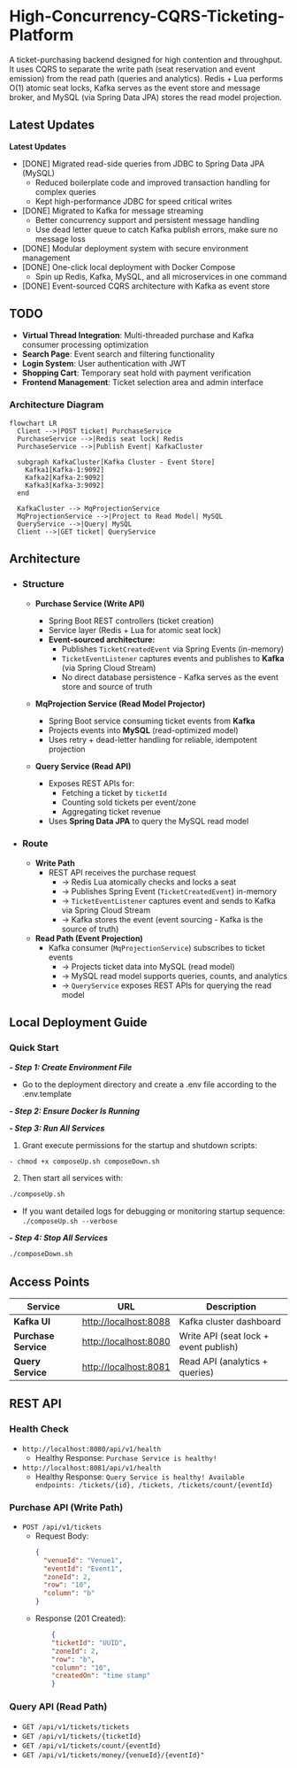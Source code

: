 # High-Concurrency-CQRS-Ticketing-Platform

A ticket-purchasing backend designed for high contention and throughput.
It uses CQRS to separate the write path (seat reservation and event emission) from the read path (queries and
analytics).
Redis + Lua performs O(1) atomic seat locks, Kafka serves as the event store and message broker, and MySQL (via Spring Data JPA) stores the read model projection.

## Latest Updates

**Latest Updates**

- [DONE] Migrated read-side queries from JDBC to Spring Data JPA (MySQL)
    - Reduced boilerplate code and improved transaction handling for complex queries
    - Kept high-performance JDBC for speed critical writes
- [DONE] Migrated to Kafka for message streaming
    - Better concurrency support and persistent message handling
    - Use dead letter queue to catch Kafka publish errors, make sure no message loss
- [DONE] Modular deployment system with secure environment management
- [DONE] One-click local deployment with Docker Compose
    - Spin up Redis, Kafka, MySQL, and all microservices in one command
- [DONE] Event-sourced CQRS architecture with Kafka as event store

## TODO

- **Virtual Thread Integration**: Multi-threaded purchase and Kafka consumer processing optimization
- **Search Page**: Event search and filtering functionality  
- **Login System**: User authentication with JWT
- **Shopping Cart**: Temporary seat hold with payment verification
- **Frontend Management**: Ticket selection area and admin interface

### Architecture Diagram

```mermaid
flowchart LR
  Client -->|POST ticket| PurchaseService
  PurchaseService -->|Redis seat lock| Redis
  PurchaseService -->|Publish Event| KafkaCluster
  
  subgraph KafkaCluster[Kafka Cluster - Event Store]
    Kafka1[Kafka-1:9092]
    Kafka2[Kafka-2:9092] 
    Kafka3[Kafka-3:9092]
  end
  
  KafkaCluster --> MqProjectionService
  MqProjectionService -->|Project to Read Model| MySQL
  QueryService -->|Query| MySQL
  Client -->|GET ticket| QueryService
```

## Architecture

- ### Structure
    - **Purchase Service (Write API)**
      - Spring Boot REST controllers (ticket creation)
      - Service layer (Redis + Lua for atomic seat lock)
      - **Event-sourced architecture:**
          - Publishes `TicketCreatedEvent` via Spring Events (in-memory)
          - `TicketEventListener` captures events and publishes to **Kafka** (via Spring Cloud Stream)
          - No direct database persistence - Kafka serves as the event store and source of truth
      
    - **MqProjection Service (Read Model Projector)**
      - Spring Boot service consuming ticket events from **Kafka**
      - Projects events into **MySQL** (read-optimized model)
      - Uses retry + dead-letter handling for reliable, idempotent projection

    - **Query Service (Read API)**
        - Exposes REST APIs for:
            - Fetching a ticket by `ticketId`
            - Counting sold tickets per event/zone
            - Aggregating ticket revenue
        - Uses **Spring Data JPA** to query the MySQL read model

- ### Route
    - **Write Path**
        - REST API receives the purchase request
            - → Redis Lua atomically checks and locks a seat
            - → Publishes Spring Event (`TicketCreatedEvent`) in-memory
            - → `TicketEventListener` captures event and sends to Kafka via Spring Cloud Stream
            - → Kafka stores the event (event sourcing - Kafka is the source of truth)
    - **Read Path (Event Projection)**
        - Kafka consumer (`MqProjectionService`) subscribes to ticket events
            - → Projects ticket data into MySQL (read model)
            - → MySQL read model supports queries, counts, and analytics
            - → `QueryService` exposes REST APIs for querying the read model

## Local Deployment Guide

### Quick Start

***- Step 1: Create Environment File***
- Go to the deployment directory and create a .env file according to the .env.template

***- Step 2: Ensure Docker Is Running***

***- Step 3: Run All Services***

1. Grant execute permissions for the startup and shutdown scripts:
```bash 
- chmod +x composeUp.sh composeDown.sh
```
2. Then start all services with:
```bash
./composeUp.sh
```
   - If you want detailed logs for debugging or monitoring startup sequence: ```./composeUp.sh --verbose```

***- Step 4: Stop All Services***

```bash
./composeDown.sh
```

## Access Points
| Service | URL | Description |
|----------|-----|-------------|
| **Kafka UI** | [http://localhost:8088](http://localhost:8088) | Kafka cluster dashboard |
| **Purchase Service** | [http://localhost:8080](http://localhost:8080) | Write API (seat lock + event publish) |
| **Query Service** | [http://localhost:8081](http://localhost:8081) | Read API (analytics + queries) |


## REST API
### Health Check
- `http://localhost:8080/api/v1/health`
  - Healthy Response: ```Purchase Service is healthy!```
- `http://localhost:8081/api/v1/health`
  - Healthy Response: ```Query Service is healthy! Available endpoints: /tickets/{id}, /tickets, /tickets/count/{eventId}```

### Purchase API (Write Path)

- `POST /api/v1/tickets`
    - Request Body:
      ```json
      {
        "venueId": "Venue1",
        "eventId": "Event1",
        "zoneId": 2,
        "row": "10",
        "column": "b"
      }
      ```
    - Response (201 Created):
      ```json
          {
          "ticketId": "UUID",
          "zoneId": 2,
          "row": "b",
          "column": "10",
          "createdOn": "time stamp"
          }
      ```

### Query API (Read Path)
- `GET /api/v1/tickets/tickets`
- `GET /api/v1/tickets/{ticketId}`
- `GET /api/v1/tickets/count/{eventId}`
- `GET /api/v1/tickets/money/{venueId}/{eventId}"`
